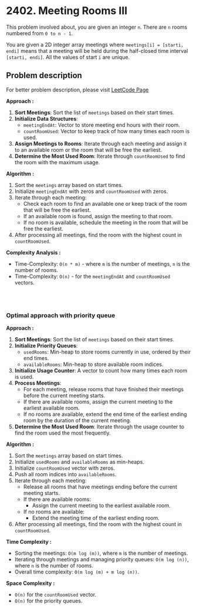 # 2402. Meeting Rooms III

This problem involved about, you are given an integer `n`. There are `n` rooms numbered from `0 to n - 1`.<br/>

You are given a 2D integer array meetings where `meetings[i] = [starti, endi]` means that a meeting will be held during the half-closed time interval `[starti, endi]`. All the values of start `i` are unique.<br/>

## Problem description

For better problem description, please visit [LeetCode Page](https://leetcode.com/problems/meeting-rooms-iii/description/)

**Approach :**<br/>

1. **Sort Meetings**: Sort the list of `meetings` based on their start times.
2. **Initialize Data Structures**:
    - `meetingEndAt`: Vector to store meeting end hours with their room.
    - `countRoomUsed`: Vector to keep track of how many times each room is used.
3. **Assign Meetings to Rooms**: Iterate through each meeting and assign it to an available room or the room that will be free the earliest.
4. **Determine the Most Used Room**: Iterate through `countRoomUsed` to find the room with the maximum usage.

**Algorithm :**<br/>

1. Sort the `meetings` array based on start times.
2. Initialize `meetingEndAt` with zeros and `countRoomUsed` with zeros.
3. Iterate through each meeting:
    - Check each room to find an available one or keep track of the room that will be free the earliest.
    - If an available room is found, assign the meeting to that room.
    - If no room is available, schedule the meeting in the room that will be free the earliest.
4. After processing all meetings, find the room with the highest count in `countRoomUsed`.

**Complexity Analysis :**<br/>

-   Time-Complexity: `O(n * m)` - where `m` is the number of meetings, `n` is the number of rooms.
-   Time-Complexity: `O(n)` - for the `meetingEndAt` and `countRoomUsed` vectors.

<br/>
<br/>

### Optimal approach with priority queue

**Approach :**<br/>

1. **Sort Meetings**: Sort the list of `meetings` based on their start times.
2. **Initialize Priority Queues**:
    - `usedRooms`: Min-heap to store rooms currently in use, ordered by their end times.
    - `availableRooms`: Min-heap to store available room indices.
3. **Initialize Usage Counter**: A vector to count how many times each room is used.
4. **Process Meetings**:
    - For each meeting, release rooms that have finished their meetings before the current meeting starts.
    - If there are available rooms, assign the current meeting to the earliest available room.
    - If no rooms are available, extend the end time of the earliest ending room by the duration of the current meeting.
5. **Determine the Most Used Room**: Iterate through the usage counter to find the room used the most frequently.

**Algorithm :**<br/>

1. Sort the `meetings` array based on start times.
2. Initialize `usedRooms` and `availableRooms` as min-heaps.
3. Initialize `countRoomUsed` vector with zeros.
4. Push all room indices into `availableRooms`.
5. Iterate through each meeting:
    - Release all rooms that have meetings ending before the current meeting starts.
    - If there are available rooms:
        - Assign the current meeting to the earliest available room.
    - If no rooms are available:
        - Extend the meeting time of the earliest ending room.
6. After processing all meetings, find the room with the highest count in `countRoomUsed`.

**Time Complexity :**<br/>

-   Sorting the meetings: `O(m log (m))`, where `m` is the number of meetings.
-   Iterating through meetings and managing priority queues: `O(m log (n))`, where `n` is the number of rooms.
-   Overall time complexity: `O(m log (m) + m log (n))`.

**Space Complexity :**<br/>

-   `O(n)` for the `countRoomUsed` vector.
-   `O(n)` for the priority queues.